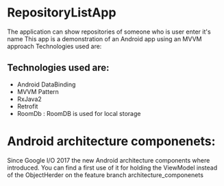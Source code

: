 # RepositoryListApp

The application can show repositories of someone who is user enter it's name
This app is a demonstration of an Android app using an MVVM approach
Technologies used are:

## Technologies used are:

* Android DataBinding
* MVVM Pattern
* RxJava2
* Retrofit
* RoomDb : RoomDB is used for local storage


# Android architecture componenets:
Since Google I/O 2017 the new Android architecture components where introduced. You can find a first use of it for holding the ViewModel instead of the ObjectHerder on the feature branch architecture_componenets
